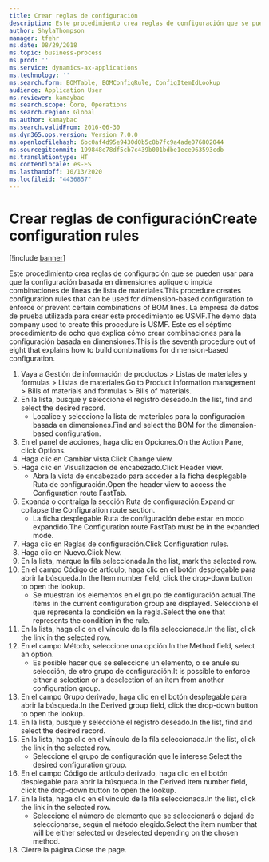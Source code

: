 ```yaml
---
title: Crear reglas de configuración
description: Este procedimiento crea reglas de configuración que se pueden usar para que la configuración basada en dimensiones aplique o impida combinaciones de líneas de lista de materiales.
author: ShylaThompson
manager: tfehr
ms.date: 08/29/2018
ms.topic: business-process
ms.prod: ''
ms.service: dynamics-ax-applications
ms.technology: ''
ms.search.form: BOMTable, BOMConfigRule, ConfigItemIdLookup
audience: Application User
ms.reviewer: kamaybac
ms.search.scope: Core, Operations
ms.search.region: Global
ms.author: kamaybac
ms.search.validFrom: 2016-06-30
ms.dyn365.ops.version: Version 7.0.0
ms.openlocfilehash: 6bc0af4d95e9430d0b5c8b7fc9a4ade076802044
ms.sourcegitcommit: 199848e78df5cb7c439b001bdbe1ece963593cdb
ms.translationtype: HT
ms.contentlocale: es-ES
ms.lasthandoff: 10/13/2020
ms.locfileid: "4436857"
---
```

# <a name="create-configuration-rules"></a><span data-ttu-id="58394-103">Crear reglas de configuración</span><span class="sxs-lookup"><span data-stu-id="58394-103">Create configuration rules</span></span>

[!include [banner](../../includes/banner.md)]

<span data-ttu-id="58394-104">Este procedimiento crea reglas de configuración que se pueden usar para que la configuración basada en dimensiones aplique o impida combinaciones de líneas de lista de materiales.</span><span class="sxs-lookup"><span data-stu-id="58394-104">This procedure creates configuration rules that can be used for dimension-based configuration to enforce or prevent certain combinations of BOM lines.</span></span> <span data-ttu-id="58394-105">La empresa de datos de prueba utilizada para crear este procedimiento es USMF.</span><span class="sxs-lookup"><span data-stu-id="58394-105">The demo data company used to create this procedure is USMF.</span></span> <span data-ttu-id="58394-106">Este es el séptimo procedimiento de ocho que explica cómo crear combinaciones para la configuración basada en dimensiones.</span><span class="sxs-lookup"><span data-stu-id="58394-106">This is the seventh procedure out of eight that explains how to build combinations for dimension-based configuration.</span></span>

1. <span data-ttu-id="58394-107">Vaya a Gestión de información de productos > Listas de materiales y fórmulas > Listas de materiales.</span><span class="sxs-lookup"><span data-stu-id="58394-107">Go to Product information management > Bills of materials and formulas > Bills of materials.</span></span>
2. <span data-ttu-id="58394-108">En la lista, busque y seleccione el registro deseado.</span><span class="sxs-lookup"><span data-stu-id="58394-108">In the list, find and select the desired record.</span></span>
    * <span data-ttu-id="58394-109">Localice y seleccione la lista de materiales para la configuración basada en dimensiones.</span><span class="sxs-lookup"><span data-stu-id="58394-109">Find and select the BOM for the dimension-based configuration.</span></span>  
3. <span data-ttu-id="58394-110">En el panel de acciones, haga clic en Opciones.</span><span class="sxs-lookup"><span data-stu-id="58394-110">On the Action Pane, click Options.</span></span>
4. <span data-ttu-id="58394-111">Haga clic en Cambiar vista.</span><span class="sxs-lookup"><span data-stu-id="58394-111">Click Change view.</span></span>
5. <span data-ttu-id="58394-112">Haga clic en Visualización de encabezado.</span><span class="sxs-lookup"><span data-stu-id="58394-112">Click Header view.</span></span>
    * <span data-ttu-id="58394-113">Abra la vista de encabezado para acceder a la ficha desplegable Ruta de configuración.</span><span class="sxs-lookup"><span data-stu-id="58394-113">Open the header view to access the Configuration route FastTab.</span></span>  
6. <span data-ttu-id="58394-114">Expanda o contraiga la sección Ruta de configuración.</span><span class="sxs-lookup"><span data-stu-id="58394-114">Expand or collapse the Configuration route section.</span></span>
    * <span data-ttu-id="58394-115">La ficha desplegable Ruta de configuración debe estar en modo expandido.</span><span class="sxs-lookup"><span data-stu-id="58394-115">The Configuration route FastTab must be in the expanded mode.</span></span>  
7. <span data-ttu-id="58394-116">Haga clic en Reglas de configuración.</span><span class="sxs-lookup"><span data-stu-id="58394-116">Click Configuration rules.</span></span>
8. <span data-ttu-id="58394-117">Haga clic en Nuevo.</span><span class="sxs-lookup"><span data-stu-id="58394-117">Click New.</span></span>
9. <span data-ttu-id="58394-118">En la lista, marque la fila seleccionada.</span><span class="sxs-lookup"><span data-stu-id="58394-118">In the list, mark the selected row.</span></span>
10. <span data-ttu-id="58394-119">En el campo Código de artículo, haga clic en el botón desplegable para abrir la búsqueda.</span><span class="sxs-lookup"><span data-stu-id="58394-119">In the Item number field, click the drop-down button to open the lookup.</span></span>
    * <span data-ttu-id="58394-120">Se muestran los elementos en el grupo de configuración actual.</span><span class="sxs-lookup"><span data-stu-id="58394-120">The items in the current configuration group are displayed.</span></span> <span data-ttu-id="58394-121">Seleccione el que representa la condición en la regla.</span><span class="sxs-lookup"><span data-stu-id="58394-121">Select the one that represents the condition in the rule.</span></span>  
11. <span data-ttu-id="58394-122">En la lista, haga clic en el vínculo de la fila seleccionada.</span><span class="sxs-lookup"><span data-stu-id="58394-122">In the list, click the link in the selected row.</span></span>
12. <span data-ttu-id="58394-123">En el campo Método, seleccione una opción.</span><span class="sxs-lookup"><span data-stu-id="58394-123">In the Method field, select an option.</span></span>
    * <span data-ttu-id="58394-124">Es posible hacer que se seleccione un elemento, o se anule su selección, de otro grupo de configuración.</span><span class="sxs-lookup"><span data-stu-id="58394-124">It is possible to enforce either a selection or a deselection of an item from another configuration group.</span></span>  
13. <span data-ttu-id="58394-125">En el campo Grupo derivado, haga clic en el botón desplegable para abrir la búsqueda.</span><span class="sxs-lookup"><span data-stu-id="58394-125">In the Derived group field, click the drop-down button to open the lookup.</span></span>
14. <span data-ttu-id="58394-126">En la lista, busque y seleccione el registro deseado.</span><span class="sxs-lookup"><span data-stu-id="58394-126">In the list, find and select the desired record.</span></span>
15. <span data-ttu-id="58394-127">En la lista, haga clic en el vínculo de la fila seleccionada.</span><span class="sxs-lookup"><span data-stu-id="58394-127">In the list, click the link in the selected row.</span></span>
    * <span data-ttu-id="58394-128">Seleccione el grupo de configuración que le interese.</span><span class="sxs-lookup"><span data-stu-id="58394-128">Select the desired configuration group.</span></span>  
16. <span data-ttu-id="58394-129">En el campo Código de artículo derivado, haga clic en el botón desplegable para abrir la búsqueda.</span><span class="sxs-lookup"><span data-stu-id="58394-129">In the Derived item number field, click the drop-down button to open the lookup.</span></span>
17. <span data-ttu-id="58394-130">En la lista, haga clic en el vínculo de la fila seleccionada.</span><span class="sxs-lookup"><span data-stu-id="58394-130">In the list, click the link in the selected row.</span></span>
    * <span data-ttu-id="58394-131">Seleccione el número de elemento que se seleccionará o dejará de seleccionarse, según el método elegido.</span><span class="sxs-lookup"><span data-stu-id="58394-131">Select the item number that will be either selected or deselected depending on the chosen method.</span></span>  
18. <span data-ttu-id="58394-132">Cierre la página.</span><span class="sxs-lookup"><span data-stu-id="58394-132">Close the page.</span></span>

